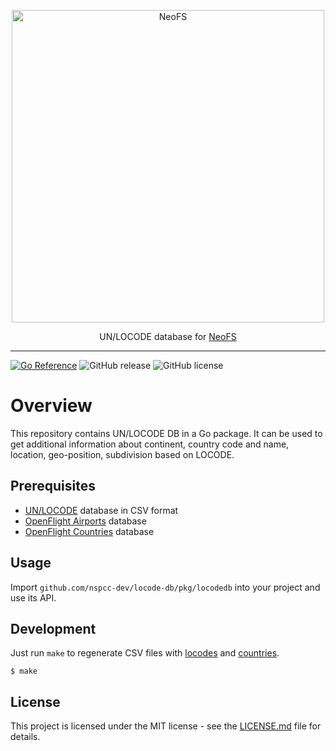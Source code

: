 <p align="center">
<img src="./.github/logo.svg" width="500px" alt="NeoFS">
</p>
<p align="center">
  UN/LOCODE database for <a href="https://fs.neo.org">NeoFS</a>
</p>

---
[![Go Reference](https://pkg.go.dev/badge/github.com/nspcc-dev/locode-db/pkg/locodedb.svg)](https://pkg.go.dev/github.com/nspcc-dev/locode-db/pkg/locodedb)
![GitHub release](https://img.shields.io/github/release/nspcc-dev/neofs-locode-db.svg)
![GitHub license](https://img.shields.io/github/license/nspcc-dev/neofs-locode-db.svg?style=popout)

# Overview

This repository contains UN/LOCODE DB in a Go package. It can be used to get additional information about continent, country code and name, location, geo-position, subdivision based on LOCODE.

## Prerequisites

- [UN/LOCODE](https://unece.org/trade/cefact/UNLOCODE-Download)
  database in CSV format
- [OpenFlight Airports](https://raw.githubusercontent.com/jpatokal/openflights/master/data/airports.dat)
  database
- [OpenFlight Countries](https://raw.githubusercontent.com/jpatokal/openflights/master/data/countries.dat)
  database

## Usage

Import `github.com/nspcc-dev/locode-db/pkg/locodedb` into your project and use its API.

## Development

Just run `make` to regenerate CSV files with [locodes](https://github.com/nspcc-dev/locode-db/locodedb/locodes.csv.gz) and [countries](https://github.com/nspcc-dev/locode-db/locodedb/countries.csv.gz).

``` shell
$ make
```
## License

This project is licensed under the MIT license - see the [LICENSE.md](LICENSE.md)
file for details.
